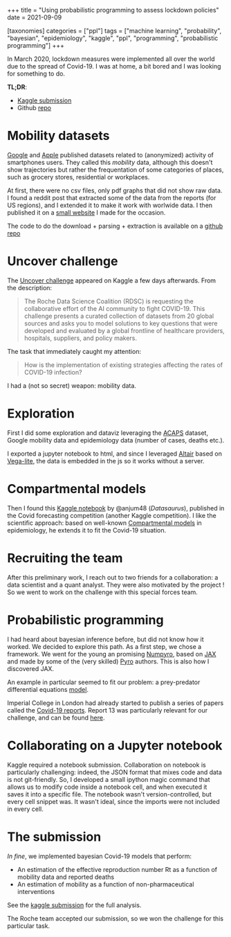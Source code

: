 +++
title = "Using probabilistic programming to assess lockdown policies"
date = 2021-09-09

[taxonomies]
categories = ["ppl"]
tags = ["machine learning", "probability", "bayesian", "epidemiology", "kaggle", "ppl", "programming", "probabilistic programming"]
+++

In March 2020, lockdown measures were implemented all over the world due to the spread of Covid-19. I was at home, a bit bored and I was looking for something to do.

__TL;DR__: 
- [Kaggle submission](https://www.kaggle.com/achyrogue/impact-of-interventions-through-mobility-data)
- Github [repo](https://github.com/horaceg/uncover)

# Mobility datasets

[Google](https://www.google.com/covid19/mobility/) and [Apple](https://covid19.apple.com/mobility) published datasets related to (anonymized) activity of smartphones users. They called this _mobility_ data, although this doesn't show trajectories but rather the frequentation of some categories of places, such as grocery stores, residential or workplaces.

At first, there were no csv files, only pdf graphs that did not show raw data. I found a reddit post that extracted some of the data from the reports (for US regions), and I extended it to make it work with worlwide data. I then published it on a [small website](https://covid19-analysis.netlify.app/posts/mobility/) I made for the occasion.

The code to do the download + parsing + extraction is available on a [github repo](https://github.com/horaceg/covid19-analysis/tree/master/mobility)

# Uncover challenge

The [Uncover challenge](https://www.kaggle.com/roche-data-science-coalition/uncover) appeared on Kaggle a few days afterwards. From the description:

> The Roche Data Science Coalition (RDSC) is requesting the collaborative effort of the AI community to fight COVID-19. This challenge presents a curated collection of datasets from 20 global sources and asks you to model solutions to key questions that were developed and evaluated by a global frontline of healthcare providers, hospitals, suppliers, and policy makers. 

The task that immediately caught my attention:

> How is the implementation of existing strategies affecting the rates of COVID-19 infection?

I had a (not so secret) weapon: mobility data.

# Exploration

First I did some exploration and dataviz leveraging the [ACAPS](https://www.acaps.org/covid-19-government-measures-dataset) dataset, Google mobility data and epidemiology data (number of cases, deaths etc.).

I exported a jupyter notebook to html, and since I leveraged [Altair](https://altair-viz.github.io/) based on [Vega-lite](https://vega.github.io/vega-lite/), the data is embedded in the js so it works without a server. 

<!-- Try to interact with the plots in the [exported notebook](/measures_and_rate_explo.html). -->


# Compartmental models

Then I found this [Kaggle notebook](https://www.kaggle.com/anjum48/seir-hcd-model) by @anjum48 (_Datasaurus_), published in the Covid forecasting competition (another Kaggle competition). I like the scientific approach: based on well-known [Compartmental models](https://en.wikipedia.org/wiki/Compartmental_models_in_epidemiology#The_SEIR_model) in epidemiology, he extends it to fit the Covid-19 situation.


# Recruiting the team

After this preliminary work, I reach out to two friends for a collaboration: a data scientist and a quant analyst. They were also motivated by the project ! So we went to work on the challenge with this special forces team.

# Probabilistic programming

I had heard about bayesian inference before, but did not know how it worked. We decided to explore this path. As a first step, we chose a framework. We went for the young an promising [Numpyro](http://num.pyro.ai/en/stable/getting_started.html), based on [JAX](https://github.com/google/jax/) and made by some of the (very skilled) [Pyro](https://pyro.ai/) authors. This is also how I discovered JAX.

An example in particular seemed to fit our problem: a prey-predator differential equations [model](http://num.pyro.ai/en/stable/examples/ode.html).

Imperial College in London had already started to publish a series of papers called the [Covid-19 reports](https://www.imperial.ac.uk/mrc-global-infectious-disease-analysis/covid-19/covid-19-reports/). Report 13 was particularly relevant for our challenge, and can be found [here](https://www.imperial.ac.uk/mrc-global-infectious-disease-analysis/covid-19/report-13-europe-npi-impact/).

# Collaborating on a Jupyter notebook

Kaggle required a notebook submission. Collaboration on notebook is particularly challenging: indeed, the JSON format that mixes code and data is not git-friendly. So, I developed a small ipython magic command that allows us to modify code inside a notebook cell, and when executed it saves it into a specific file. The notebook wasn't version-controlled, but every cell snippet was. It wasn't ideal, since the imports were not included in every cell.

# The submission

_In fine_, we implemented bayesian Covid-19 models that perform:
- An estimation of the effective reproduction number Rt as a function of mobility data and reported deaths
- An estimation of mobility as a function of non-pharmaceutical interventions

See the [kaggle submission](https://www.kaggle.com/achyrogue/impact-of-interventions-through-mobility-data) for the full analysis.

The Roche team accepted our submission, so we won the challenge for this particular task.
